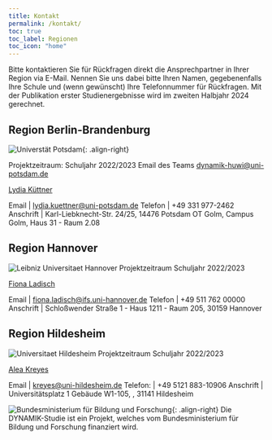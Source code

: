 ```yaml
---
title: Kontakt
permalink: /kontakt/
toc: true
toc_label: Regionen
toc_icon: "home"
---
```


Bitte kontaktieren Sie für Rückfragen direkt die Ansprechpartner in Ihrer Region via E-Mail. Nennen Sie uns dabei bitte Ihren Namen, gegebenenfalls Ihre Schule und (wenn gewünscht) Ihre Telefonnummer für Rückfragen.
Mit der Publikation erster Studienergebnisse wird im zweiten Halbjahr 2024 gerechnet.

## Region Berlin-Brandenburg
![Universtät Potsdam](https://jazznbass.github.io//dynamik-homepage/assets/images/logos/Potsdam.jpg){: .align-right}

Projektzeitraum: Schuljahr 2022/2023
Email des Teams <dynamik-huwi@uni-potsdam.de>

[Lydia Küttner](mailto:dynamik-huwi@uni-potsdam.de)

Email | <lydia.kuettner@uni-potsdam.de> 
Telefon | +49 331 977-2462
Anschrift | Karl-Liebknecht-Str. 24/25, 14476 Potsdam OT Golm, Campus Golm, Haus 31 - Raum 2.08

## Region Hannover
![Leibniz Universitaet Hannover](https://jazznbass.github.io//dynamik-homepage/assets/images/logos/Hannover.png)
Projektzeitraum Schuljahr 2022/2023

[Fiona Ladisch](mailto:fiona.ladisch@ifs.uni-hannover.de)

Email | <fiona.ladisch@ifs.uni-hannover.de>
Telefon | +49 511 762 00000
Anschrift | Schloßwender Straße 1 - Haus 1211 - Raum 205, 30159 Hannover

## Region Hildesheim
![Universitaet Hildesheim](https://jazznbass.github.io//dynamik-homepage/assets/images/logos/Universität_Hildesheim_logo.svg.png)
Projektzeitraum Schuljahr 2022/2023

[Alea Kreyes](mailto:kreyes@uni-hildesheim.de)

Email | <kreyes@uni-hildesheim.de>
Telefon: | +49 5121 883-10906
Anschrift | Universitätsplatz 1 Gebäude W1-105, , 31141 Hildesheim


![Bundesministerium für Bildung und Forschung](dynamik-projekt.de/assets/images/logos/BmBF-Logo_kleiner_50.jpg){: .align-right}
Die DYNAMIK-Studie ist ein Projekt, welches vom Bundesministerium für Bildung und Forschung finanziert wird. 
